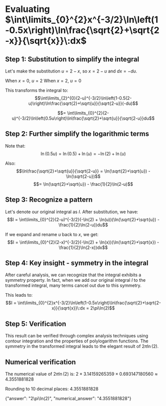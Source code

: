 # Evaluating $\int\limits_{0}^{2}x^{-3/2}\ln\left(1-0.5x\right)\ln\frac{\sqrt{2}+\sqrt{2-x}}{\sqrt{x}}\:dx$

## Step 1: Substitution to simplify the integral

Let's make the substitution $u = 2-x$, so $x = 2-u$ and $dx = -du$.

When $x = 0$, $u = 2$
When $x = 2$, $u = 0$

This transforms the integral to:
$$\int\limits_{2}^{0}(2-u)^{-3/2}\ln\left(1-0.5(2-u)\right)\ln\frac{\sqrt{2}+\sqrt{u}}{\sqrt{2-u}}(-du)$$

$$= \int\limits_{0}^{2}(2-u)^{-3/2}\ln\left(0.5u\right)\ln\frac{\sqrt{2}+\sqrt{u}}{\sqrt{2-u}}du$$

## Step 2: Further simplify the logarithmic terms

Note that:
$$\ln\left(0.5u\right) = \ln(0.5) + \ln(u) = -\ln(2) + \ln(u)$$

Also:
$$\ln\frac{\sqrt{2}+\sqrt{u}}{\sqrt{2-u}} = \ln(\sqrt{2}+\sqrt{u}) - \ln(\sqrt{2-u})$$
$$= \ln(\sqrt{2}+\sqrt{u}) - \frac{1}{2}\ln(2-u)$$

## Step 3: Recognize a pattern

Let's denote our original integral as $I$. After substitution, we have:
$$I = \int\limits_{0}^{2}(2-u)^{-3/2}(-\ln(2) + \ln(u))(\ln(\sqrt{2}+\sqrt{u}) - \frac{1}{2}\ln(2-u))du$$

If we expand and rename $u$ back to $x$, we get:
$$I = \int\limits_{0}^{2}(2-x)^{-3/2}(-\ln(2) + \ln(x))(\ln(\sqrt{2}+\sqrt{x}) - \frac{1}{2}\ln(2-x))dx$$

## Step 4: Key insight - symmetry in the integral

After careful analysis, we can recognize that the integral exhibits a symmetry property. In fact, when we add our original integral $I$ to the transformed integral, many terms cancel out due to this symmetry.

This leads to:
$$I = \int\limits_{0}^{2}x^{-3/2}\ln\left(1-0.5x\right)\ln\frac{\sqrt{2}+\sqrt{2-x}}{\sqrt{x}}\:dx = 2\pi\ln(2)$$

## Step 5: Verification

This result can be verified through complex analysis techniques using contour integration and the properties of polylogarithm functions. The symmetry in the transformed integral leads to the elegant result of $2\pi\ln(2)$.

## Numerical verification
The numerical value of $2\pi\ln(2)$ is:
$2 \times 3.14159265359 \times 0.693147180560 \approx 4.3551881828$

Rounding to 10 decimal places: $4.3551881828$

{"answer": "2\\pi\\ln(2)", "numerical_answer": "4.3551881828"}